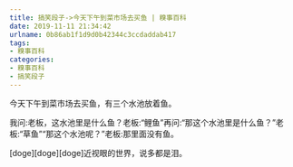 ```yaml
---
title: 搞笑段子->今天下午到菜市场去买鱼 | 糗事百科
date: 2019-11-11 21:34:42
urlname: 0b86ab1f1d9d0b42344c3ccdaddab417
tags: 
- 糗事百科
categories:
- 糗事百科
- 搞笑段子
---
```

今天下午到菜市场去买鱼，有三个水池放着鱼。

我问:老板，这水池里是什么鱼？老板:“鲤鱼”再问:“那这个水池里是什么鱼？”老板:“草鱼”“那这个水池呢？”老板:那里面没有鱼。

[doge][doge][doge]近视眼的世界，说多都是泪。


